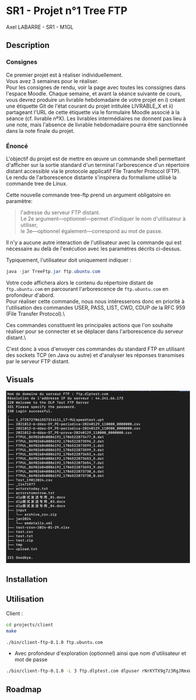 # SR1 - Projet n°1 Tree FTP

Axel LABARRE - SR1 - M1GL

## Description

### Consignes

Ce premier projet est à réaliser individuellement.\
Vous avez 3 semaines pour le réaliser.\
Pour les consignes de rendu, voir la page avec toutes les conssignes dans l'espace Moodle. Chaque semaine, et avant la séance suivante de cours, vous devrez produire un livrable hebdomadaire de votre projet en i) créant une étiquette Git de l'état courant du projet intitulée LIVRABLE_X et ii) partageant l'URL de cette étiquette via le formulaire Moodle associé à la séance (cf. livrable nºX). Les livrables intermédiaires ne donnent pas lieu à une note, mais l'absence de livrable hebdomadaire pourra être sanctionnée dans la note finale du projet.

### Énoncé

L'objectif du projet est de mettre en œuvre un commande shell permettant d'afficher sur la sortie standard d'un terminal l'arborescence d'un répertoire distant accessible via le protocole applicatif File Transfer Protocol (FTP).\
Le rendu de l'arborescence distante s'inspirera du formalisme utilisé la commande tree de Linux.

Cette nouvelle commande tree-ftp prend un argument obligatoire en paramètre:
> l'adresse du serveur FTP distant.\
> Le 2e argument—optionnel—permet d'indiquer le nom d'utilisateur à utiliser,\
> le 3e—optionnel également—correspond au mot de passe.

Il n'y a aucune autre interaction de l'utilisateur avec la commande qui est nécessaire au delà de l'exécution avec les paramètres décrits ci-dessus.

Typiquement, l'utilisateur doit uniquement indiquer :

```java
java -jar TreeFtp.jar ftp.ubuntu.com
```

Votre code affichera alors le contenu du répertoire distant de `ftp.ubuntu.com` en parcourant l'arborescence de `ftp.ubuntu.com` en profondeur d'abord.\
Pour réaliser cette commande, nous nous intéresserons donc en priorité à l'utilisation des commandes USER, PASS, LIST, CWD, CDUP de la RFC 959 (File Transfer Protocol).\

Ces commandes constituent les principales actions que l'on souhaite réaliser pour se connecter et se déplacer dans l'arborescence du serveur distant.\

C'est donc à vous d'envoyer ces commandes du standard FTP en utilisant des sockets TCP (en Java ou autre) et d'analyser les réponses transmises par le serveur FTP distant.

## Visuals

![img](./screen_tree_terminal.png)

## Installation

## Utilisation

Client :

```sh
cd projects/client
make 
```

```sh
./bin/client-ftp-0.1.0 ftp.ubuntu.com
```

* Avec profondeur d'exploration (optionnel) ainsi que nom d'utilisateur et mot de passe

```sh
./bin/client-ftp-0.1.0 -L 3 ftp.dlptest.com dlpuser rNrKYTX9g7z3RgJRmxWuGHbeu
```

## Roadmap
